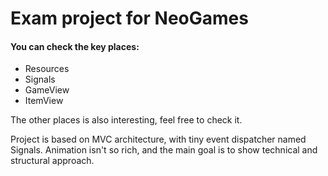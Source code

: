 # Exam project for NeoGames

#### You can check the key places:

- Resources
- Signals
- GameView
- ItemView

The other places is also interesting, feel free to check it.

Project is based on MVC architecture, with tiny event dispatcher named Signals.
Animation isn't so rich, and the main goal is to show technical and structural approach.
